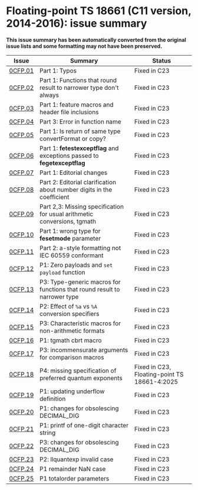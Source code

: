 # Floating-point TS 18661 (C11 version, 2014-2016): issue summary

**This issue summary has been automatically converted from the original issue lists and some formatting may not have been preserved.**

|Issue|Summary|Status|
|-|-|-|
|[0CFP.01](../cfp-c11/issue0CFP.01.md)|Part 1: Typos|Fixed in C23|
|[0CFP.02](../cfp-c11/issue0CFP.02.md)|Part 1: Functions that round result to narrower type don't always|Fixed in C23|
|[0CFP.03](../cfp-c11/issue0CFP.03.md)|Part 1: feature macros and header file inclusions|Fixed in C23|
|[0CFP.04](../cfp-c11/issue0CFP.04.md)|Part 3: Error in function name|Fixed in C23|
|[0CFP.05](../cfp-c11/issue0CFP.05.md)|Part 1: Is return of same type convertFormat or copy?|Fixed in C23|
|[0CFP.06](../cfp-c11/issue0CFP.06.md)|Part 1: **fetestexceptflag** and exceptions passed to **fegetexceptflag**|Fixed in C23|
|[0CFP.07](../cfp-c11/issue0CFP.07.md)|Part 1: Editorial changes|Fixed in C23|
|[0CFP.08](../cfp-c11/issue0CFP.08.md)|Part 2: Editorial clarification about number digits in the coefficient|Fixed in C23|
|[0CFP.09](../cfp-c11/issue0CFP.09.md)|Part 2,3: Missing specification for usual arithmetic conversions, tgmath|Fixed in C23|
|[0CFP.10](../cfp-c11/issue0CFP.10.md)|Part 1: wrong type for **fesetmode** parameter|Fixed in C23|
|[0CFP.11](../cfp-c11/issue0CFP.11.md)|Part 2: a-style formatting not IEC 60559 conformant|Fixed in C23|
|[0CFP.12](../cfp-c11/issue0CFP.12.md)|P1: Zero payloads and `set payload` function|Fixed in C23|
|[0CFP.13](../cfp-c11/issue0CFP.13.md)|P3: Type-generic macros for functions that round result to narrower type|Fixed in C23|
|[0CFP.14](../cfp-c11/issue0CFP.14.md)|P2: Effect of `%a` vs `%A` conversion specifiers|Fixed in C23|
|[0CFP.15](../cfp-c11/issue0CFP.15.md)|P3: Characteristic macros for non-arithmetic formats|Fixed in C23|
|[0CFP.16](../cfp-c11/issue0CFP.16.md)|P1: tgmath cbrt macro|Fixed in C23|
|[0CFP.17](../cfp-c11/issue0CFP.17.md)|P3: incommensurate arguments for comparison macros|Fixed in C23|
|[0CFP.18](../cfp-c11/issue0CFP.18.md)|P4: missing specification of preferred quantum exponents|Fixed in C23, Floating-point TS 18661-4:2025|
|[0CFP.19](../cfp-c11/issue0CFP.19.md)|P1: updating underflow definition|Fixed in C23|
|[0CFP.20](../cfp-c11/issue0CFP.20.md)|P1: changes for obsolescing DECIMAL\_DIG|Fixed in C23|
|[0CFP.21](../cfp-c11/issue0CFP.21.md)|P1: printf of one-digit character string|Fixed in C23|
|[0CFP.22](../cfp-c11/issue0CFP.22.md)|P3: changes for obsolescing DECIMAL\_DIG|Fixed in C23|
|[0CFP.23](../cfp-c11/issue0CFP.23.md)|P2: llquantexp invalid case|Fixed in C23|
|[0CFP.24](../cfp-c11/issue0CFP.24.md)|P1 remainder NaN case|Fixed in C23|
|[0CFP.25](../cfp-c11/issue0CFP.25.md)|P1 totalorder parameters|Fixed in C23|

